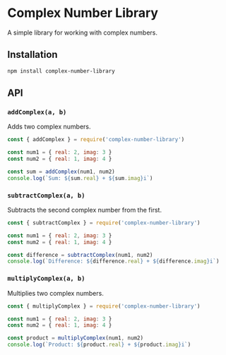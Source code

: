 # Complex Number Library

A simple library for working with complex numbers.

## Installation

```bash
npm install complex-number-library
```
## API

### `addComplex(a, b)`

Adds two complex numbers.

```javascript
const { addComplex } = require('complex-number-library')

const num1 = { real: 2, imag: 3 }
const num2 = { real: 1, imag: 4 }

const sum = addComplex(num1, num2)
console.log(`Sum: ${sum.real} + ${sum.imag}i`)
```

### `subtractComplex(a, b)`

Subtracts the second complex number from the first.

```javascript
const { subtractComplex } = require('complex-number-library')

const num1 = { real: 2, imag: 3 }
const num2 = { real: 1, imag: 4 }

const difference = subtractComplex(num1, num2)
console.log(`Difference: ${difference.real} + ${difference.imag}i`)
```

### `multiplyComplex(a, b)`

Multiplies two complex numbers.

```javascript
const { multiplyComplex } = require('complex-number-library')

const num1 = { real: 2, imag: 3 }
const num2 = { real: 1, imag: 4 }

const product = multiplyComplex(num1, num2)
console.log(`Product: ${product.real} + ${product.imag}i`)
```
